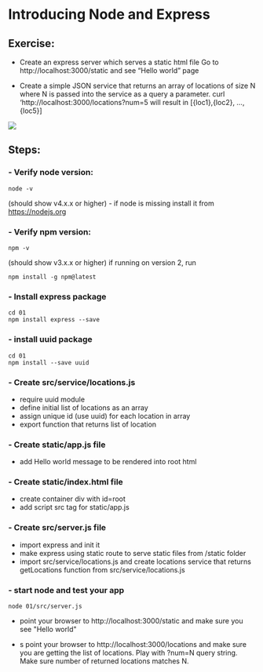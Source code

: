 # Introducing Node and Express

## Exercise:
- Create an express server which serves a static html file
Go to http://localhost:3000/static and see “Hello world” page

- Create a simple JSON service that returns an array of locations of size N where N is passed into the service as a query a parameter.
curl ‘http://localhost:3000/locations?num=5 will result in [{loc1},{loc2}, …,{loc5}]

![](../images/01.gif)

## Steps:
### - Verify node version:

```
node -v
```
(should show v4.x.x or higher)
    - if node is missing install it from https://nodejs.org

### - Verify npm version:


```
npm -v
```

(should show v3.x.x or higher) if running on version 2, run

```
npm install -g npm@latest
```

### - Install express package
```
cd 01
npm install express --save
```

### - install uuid package
```
cd 01
npm install --save uuid
```

### - Create src/service/locations.js
- require uuid module
- define initial list of locations as an array
- assign unique id (use uuid) for each location in array
- export function that returns list of location


### - Create static/app.js file
- add Hello world message to be rendered into root html

### - Create static/index.html file
- create container div with id=root
- add script src tag for static/app.js

### - Create src/server.js file
- import express and init it
- make express using static route to serve static files from /static  folder
- import src/service/locations.js and create locations service that returns getLocations function from  src/service/locations.js



### - start node and test your app

```
node 01/src/server.js
```
- point your browser to http://localhost:3000/static and make sure you see  "Hello world"

-   s point your browser to http://localhost:3000/locations and make sure you are
getting the list of locations. Play with ?num=N query string. Make sure number of returned locations matches N.
